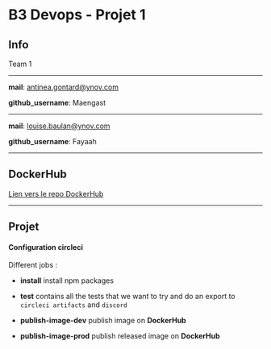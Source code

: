 # B3 Devops - Projet 1

## Info

Team 1

---
**mail**: antinea.gontard@ynov.com

**github_username**: Maengast

---
**mail**: louise.baulan@ynov.com

**github_username**: Fayaah

---

## DockerHub

[Lien vers le repo DockerHub](https://hub.docker.com/repository/docker/dockeranti/projet1-team-1)

--- 

## Projet 

#### Configuration circleci

Different jobs : 

- **install** 
install npm packages 

- **test** 
contains all the tests that we want to try and do an export to `circleci artifacts` and `discord` 

- **publish-image-dev**
publish image on **DockerHub**

- **publish-image-prod**
publish released image on **DockerHub**
